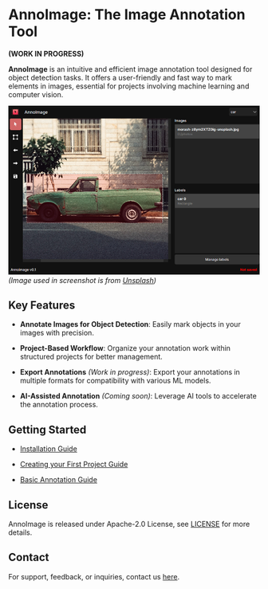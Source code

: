 # AnnoImage: The Image Annotation Tool

**(WORK IN PROGRESS)**

**AnnoImage** is an intuitive and efficient image annotation tool designed for object detection tasks. It offers a user-friendly and fast way to mark elements in images, essential for projects involving machine learning and computer vision.

![AnnoImage](./screenshot.png)
*(Image used in screenshot is from [Unsplash](https://unsplash.com/photos/green-single-cab-pickup-truck-parked-beside-building-z8ym2XTZ0ig?utm_content=creditShareLink&utm_medium=referral&utm_source=unsplash))*

## Key Features

- **Annotate Images for Object Detection**: Easily mark objects in your images with precision.

- **Project-Based Workflow**: Organize your annotation work within structured projects for better management.

- **Export Annotations** *(Work in progress)*: Export your annotations in multiple formats for compatibility with various ML models. 

- **AI-Assisted Annotation** *(Coming soon)*: Leverage AI tools to accelerate the annotation process.

## Getting Started

- [Installation Guide](./installation_guide.md)

- [Creating your First Project Guide](./first_project_guide.md)

- [Basic Annotation Guide](annotation_guide.md)

## License

AnnoImage is released under Apache-2.0 License, see [LICENSE](./LICENSE) for more details.

## Contact

For support, feedback, or inquiries, contact us [here](mailto:mikolajbadyl0@gmail.com).